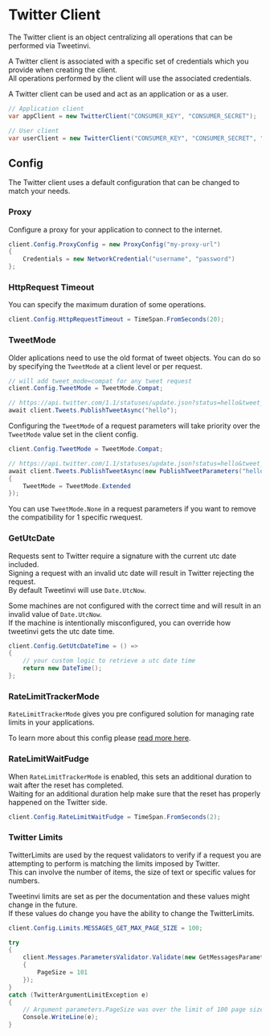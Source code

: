 # Twitter Client

The Twitter client is an object centralizing all operations that can be performed via Tweetinvi.

A Twitter client is associated with a specific set of credentials which you provide when creating the client.\
All operations performed by the client will use the associated credentials.

A Twitter client can be used and act as an application or as a user.

``` c#
// Application client
var appClient = new TwitterClient("CONSUMER_KEY", "CONSUMER_SECRET");

// User client
var userClient = new TwitterClient("CONSUMER_KEY", "CONSUMER_SECRET", "ACCESS_TOKEN", "ACCESS_TOKEN_SECRET");
```

## Config

The Twitter client uses a default configuration that can be changed to match your needs.

### Proxy

Configure a proxy for your application to connect to the internet.

``` c#
client.Config.ProxyConfig = new ProxyConfig("my-proxy-url")
{
    Credentials = new NetworkCredential("username", "password")
};
```

### HttpRequest Timeout

You can specify the maximum duration of some operations.

``` c#
client.Config.HttpRequestTimeout = TimeSpan.FromSeconds(20);
```

### TweetMode

Older aplications need to use the old format of tweet objects. You can do so by specifying the `TweetMode` at a client level or per request.

``` c#
// will add tweet_mode=compat for any tweet request 
client.Config.TweetMode = TweetMode.Compat;

// https://api.twitter.com/1.1/statuses/update.json?status=hello&tweet_mode=compat
await client.Tweets.PublishTweetAsync("hello");
```

Configuring the `TweetMode` of a request parameters will take priority over the `TweetMode` value set in the client config.

``` c#
client.Config.TweetMode = TweetMode.Compat;

// https://api.twitter.com/1.1/statuses/update.json?status=hello&tweet_mode=extended 
await client.Tweets.PublishTweetAsync(new PublishTweetParameters("hello")
{
    TweetMode = TweetMode.Extended
});
```

You can use `TweetMode.None` in a request parameters if you want to remove the compatibility for 1 specific rwequest.

### GetUtcDate

Requests sent to Twitter require a signature with the current utc date included.\
Signing a request with an invalid utc date will result in Twitter rejecting the request.\
By default Tweetinvi will use `Date.UtcNow`.

Some machines are not configured with the correct time and will result in an invalid value of `Date.UtcNow`.\
If the machine is intentionally misconfigured, you can override how tweetinvi gets the utc date time.

``` c#
client.Config.GetUtcDateTime = () =>
{
    // your custom logic to retrieve a utc date time
    return new DateTime();
};
```

### RateLimitTrackerMode

`RateLimitTrackerMode` gives you pre configured solution for managing rate limits in your applications.

To learn more about this config please [read more here](../credentials/rate-limits-handlers).

### RateLimitWaitFudge

When `RateLimitTrackerMode` is enabled, this sets an additional duration to wait after the reset has completed.\
Waiting for an additional duration help make sure that the reset has properly happened on the Twitter side.

``` c#
client.Config.RateLimitWaitFudge = TimeSpan.FromSeconds(2);
```

### Twitter Limits

TwitterLimits are used by the request validators to verify if a request you are attempting to perform is matching the limits imposed by Twitter.\
This can involve the number of items, the size of text or specific values for numbers.

Tweetinvi limits are set as per the documentation and these values might change in the future.\
If these values do change you have the ability to change the TwitterLimits.

``` c#
client.Config.Limits.MESSAGES_GET_MAX_PAGE_SIZE = 100;

try
{
    client.Messages.ParametersValidator.Validate(new GetMessagesParameters
    {
        PageSize = 101
    });
}
catch (TwitterArgumentLimitException e)
{
    // Argument parameters.PageSize was over the limit of 100 page size
    Console.WriteLine(e);
}
```